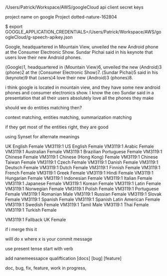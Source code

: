/Users/Patrick/Workspace/AWS/googleCloud
api client secret keys

project name on google
Project dotted-nature-162804

$ export GOOGLE_APPLICATION_CREDENTIALS=/Users/Patrick/Workspace/AWS/googleCloud/g-speech-apikey.json


Google, headquartered in Mountain View, unveiled the new Android phone at the Consumer Electronic Show.  Sundar Pichai said in his keynote that users love their new Android phones.

⟨Google⟩1, headquartered in ⟨Mountain View⟩6, unveiled the new ⟨Android⟩3 ⟨phone⟩2 at the ⟨Consumer Electronic Show⟩7. ⟨Sundar Pichai⟩5 said in his ⟨keynote⟩9 that ⟨users⟩4 love their new ⟨Android⟩3 ⟨phones⟩8.



i think google is located in mountain view, and they have some new android phones and consumer electronics show. I know the ceo Sundar said in a presentation that all their users absolutely love all the phones they make



should we do entities matching then?

context matching, entities matching, summarization matching

if they get most of the entities right, they are good

using Synset for alternate meanings













UK English Female
VM3119:1 US English Female
VM3119:1 Arabic Female
VM3119:1 Australian Female
VM3119:1 Brazilian Portuguese Female
VM3119:1 Chinese Female
VM3119:1 Chinese (Hong Kong) Female
VM3119:1 Chinese Taiwan Female
VM3119:1 Czech Female
VM3119:1 Danish Female
VM3119:1 Deutsch Female
VM3119:1 Dutch Female
VM3119:1 Finnish Female
VM3119:1 French Female
VM3119:1 Greek Female
VM3119:1 Hindi Female
VM3119:1 Hungarian Female
VM3119:1 Indonesian Female
VM3119:1 Italian Female
VM3119:1 Japanese Female
VM3119:1 Korean Female
VM3119:1 Latin Female
VM3119:1 Norwegian Female
VM3119:1 Polish Female
VM3119:1 Portuguese Female
VM3119:1 Romanian Male
VM3119:1 Russian Female
VM3119:1 Slovak Female
VM3119:1 Spanish Female
VM3119:1 Spanish Latin American Female
VM3119:1 Swedish Female
VM3119:1 Tamil Male
VM3119:1 Thai Female
VM3119:1 Turkish Female

VM3119:1 Fallback UK Female


if i merge this it 

willl do x
where x is your commit message


use present tense
start with verb

add nanemeessapce qualiftication
[docs]
[bug]
[feature]

doc, bug, fix, feature, work in progress, 
